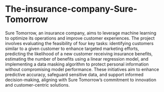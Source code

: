 # The-insurance-company-Sure-Tomorrow
Sure Tomorrow, an insurance company, aims to leverage machine learning to optimize its operations and improve customer experiences. The project involves evaluating the feasibility of four key tasks: identifying customers similar to a given customer to enhance targeted marketing efforts, predicting the likelihood of a new customer receiving insurance benefits, estimating the number of benefits using a linear regression model, and implementing a data masking algorithm to protect personal information without compromising model performance. These initiatives aim to enhance predictive accuracy, safeguard sensitive data, and support informed decision-making, aligning with Sure Tomorrow’s commitment to innovation and customer-centric solutions.
